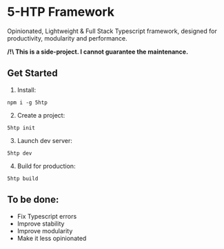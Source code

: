 # 5-HTP Framework

Opinionated, Lightweight & Full Stack Typescript framework, designed for productivity, modularity and performance.

**/!\ This is a side-project. I cannot guarantee the maintenance.**

## Get Started

1. Install:

`npm i -g 5htp`

2. Create a project:

`5htp init`

3. Launch dev server:

`5htp dev`

4. Build for production:

`5htp build`

## To be done:

- Fix Typescript errors
- Improve stability
- Improve modularity
- Make it less opinionated